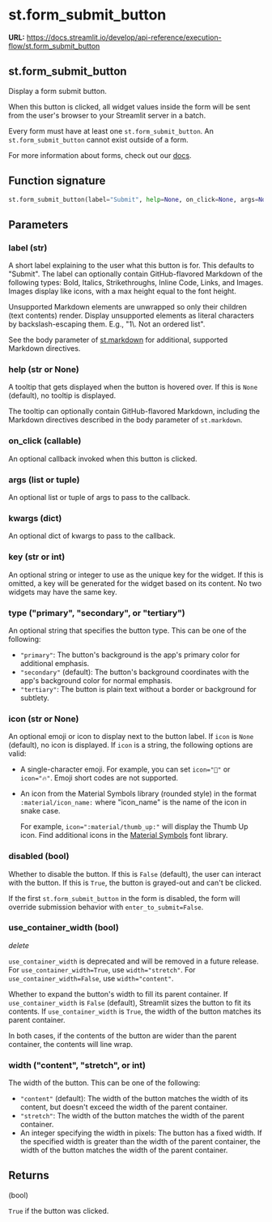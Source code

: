 # st.form_submit_button

**URL:** https://docs.streamlit.io/develop/api-reference/execution-flow/st.form_submit_button

## st.form_submit_button

Display a form submit button.

When this button is clicked, all widget values inside the form will be sent from the user's browser to your Streamlit server in a batch.

Every form must have at least one `st.form_submit_button`. An `st.form_submit_button` cannot exist outside of a form.

For more information about forms, check out our [docs](https://docs.streamlit.io/develop/concepts/architecture/forms).

## Function signature

```python
st.form_submit_button(label="Submit", help=None, on_click=None, args=None, kwargs=None, *, key=None, type="secondary", icon=None, disabled=False, use_container_width=None, width="content")
```

## Parameters

### label (str)

A short label explaining to the user what this button is for. This defaults to "Submit". The label can optionally contain GitHub-flavored Markdown of the following types: Bold, Italics, Strikethroughs, Inline Code, Links, and Images. Images display like icons, with a max height equal to the font height.

Unsupported Markdown elements are unwrapped so only their children (text contents) render. Display unsupported elements as literal characters by backslash-escaping them. E.g., "1\\. Not an ordered list".

See the body parameter of [st.markdown](https://docs.streamlit.io/develop/api-reference/text/st.markdown) for additional, supported Markdown directives.

### help (str or None)

A tooltip that gets displayed when the button is hovered over. If this is `None` (default), no tooltip is displayed.

The tooltip can optionally contain GitHub-flavored Markdown, including the Markdown directives described in the body parameter of `st.markdown`.

### on_click (callable)

An optional callback invoked when this button is clicked.

### args (list or tuple)

An optional list or tuple of args to pass to the callback.

### kwargs (dict)

An optional dict of kwargs to pass to the callback.

### key (str or int)

An optional string or integer to use as the unique key for the widget. If this is omitted, a key will be generated for the widget based on its content. No two widgets may have the same key.

### type ("primary", "secondary", or "tertiary")

An optional string that specifies the button type. This can be one of the following:

*   `"primary"`: The button's background is the app's primary color for additional emphasis.
*   `"secondary"` (default): The button's background coordinates with the app's background color for normal emphasis.
*   `"tertiary"`: The button is plain text without a border or background for subtlety.

### icon (str or None)

An optional emoji or icon to display next to the button label. If `icon` is `None` (default), no icon is displayed. If `icon` is a string, the following options are valid:

*   A single-character emoji. For example, you can set `icon="🚨"` or `icon="🔥"`. Emoji short codes are not supported.

*   An icon from the Material Symbols library (rounded style) in the format `:material/icon_name:` where "icon_name" is the name of the icon in snake case.

    For example, `icon=":material/thumb_up:"` will display the Thumb Up icon. Find additional icons in the [Material Symbols](https://fonts.google.com/icons?icon.set=Material+Symbols&icon.style=Rounded) font library.

### disabled (bool)

Whether to disable the button. If this is `False` (default), the user can interact with the button. If this is `True`, the button is grayed-out and can't be clicked.

If the first `st.form_submit_button` in the form is disabled, the form will override submission behavior with `enter_to_submit=False`.

### use_container_width (bool)

_delete_

`use_container_width` is deprecated and will be removed in a future release. For `use_container_width=True`, use `width="stretch"`. For `use_container_width=False`, use `width="content"`.

Whether to expand the button's width to fill its parent container. If `use_container_width` is `False` (default), Streamlit sizes the button to fit its contents. If `use_container_width` is `True`, the width of the button matches its parent container.

In both cases, if the contents of the button are wider than the parent container, the contents will line wrap.

### width ("content", "stretch", or int)

The width of the button. This can be one of the following:

*   `"content"` (default): The width of the button matches the width of its content, but doesn't exceed the width of the parent container.
*   `"stretch"`: The width of the button matches the width of the parent container.
*   An integer specifying the width in pixels: The button has a fixed width. If the specified width is greater than the width of the parent container, the width of the button matches the width of the parent container.

## Returns

(bool)

`True` if the button was clicked.
